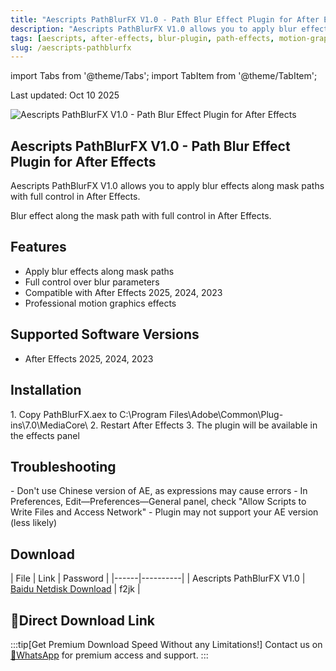 ```yaml
---
title: "Aescripts PathBlurFX V1.0 - Path Blur Effect Plugin for After Effects"
description: "Aescripts PathBlurFX V1.0 allows you to apply blur effects along mask paths with full control in After Effects"
tags: [aescripts, after-effects, blur-plugin, path-effects, motion-graphics]
slug: /aescripts-pathblurfx
---
```


import Tabs from '@theme/Tabs';
import TabItem from '@theme/TabItem';

<div align="left">
  Last updated: Oct 10 2025
</div>

![Aescripts PathBlurFX V1.0 - Path Blur Effect Plugin for After Effects](https://www.gfxcamp.com/wp-content/uploads/2025/10/PathBlurFX.jpg)

## Aescripts PathBlurFX V1.0 - Path Blur Effect Plugin for After Effects

Aescripts PathBlurFX V1.0 allows you to apply blur effects along mask paths with full control in After Effects.

Blur effect along the mask path with full control in After Effects.

## Features

- Apply blur effects along mask paths
- Full control over blur parameters
- Compatible with After Effects 2025, 2024, 2023
- Professional motion graphics effects

## Supported Software Versions

- After Effects 2025, 2024, 2023

## Installation

<Tabs>
<TabItem value="windows" label="Windows">
1. Copy PathBlurFX.aex to C:\Program Files\Adobe\Common\Plug-ins\7.0\MediaCore\
2. Restart After Effects
3. The plugin will be available in the effects panel
</TabItem>
</Tabs>

## Troubleshooting

<Tabs>
<TabItem value="usage-issues" label="Usage Issues">
- Don't use Chinese version of AE, as expressions may cause errors
- In Preferences, Edit—Preferences—General panel, check "Allow Scripts to Write Files and Access Network"
- Plugin may not support your AE version (less likely)
</TabItem>
</Tabs>

## Download

| File | Link | Password |
|------|----------|
| Aescripts PathBlurFX V1.0 | [Baidu Netdisk Download](https://pan.baidu.com/s/1rBlvC5D_SEsWBO5F0ZVJ5A?pwd=f2jk) | f2jk |

## 🚀Direct Download Link
:::tip[Get Premium Download Speed Without any Limitations!]
Contact us on [💬WhatsApp](https://wa.me/+8613237610083) for premium  access and support.
:::